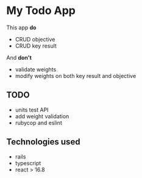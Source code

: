 # My Todo App

This app **do** 
 - CRUD objective
 - CRUD key result

And **don't**
 - validate weights
 - modify weights on both key result and objective

## TODO
- units test API
- add weight validation
- rubycop and eslint


## Technologies used
- rails
- typescript
- react > 16.8

